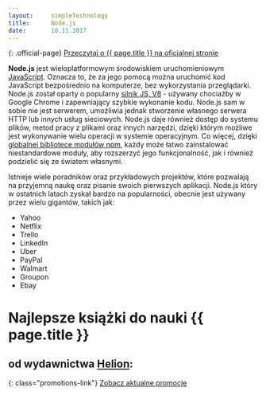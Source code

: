```yaml
---
layout:     simpleTechnology
title:      Node.js
date:       18.11.2017
---
```


{: .official-page}
[Przeczytaj o {{ page.title }} na oficjalnej stronie](https://nodejs.org/en/about/)

**Node.js** jest wieloplatformowym środowiskiem uruchomieniowym [JavaScript](/technologie/javascript). Oznacza to, że za jego pomocą można uruchomić kod JavaScript bezpośrednio na komputerze, bez wykorzystania przeglądarki. Node.js został oparty o popularny [silnik JS, V8](https://developers.google.com/v8/) - używany chociażby w Google Chrome i zapewniający szybkie wykonanie kodu. Node.js sam w sobie nie jest serwerem, umożliwia jednak stworzenie własnego serwera HTTP lub innych usług sieciowych. Node.js daje również dostęp do systemu plików, metod pracy z plikami oraz innych narzędzi, dzięki którym możliwe jest wykonywanie wielu operacji w systemie operacyjnym. Co więcej, dzięki [globalnej bibliotece modułów npm](https://npmjs.com/), każdy może łatwo zainstalować niestandardowe moduły, aby rozszerzyć jego funkcjonalność, jak i również podzielić się ze światem własnymi.

Istnieje wiele poradników oraz przykładowych projektów, które pozwalają na przyjemną naukę oraz pisanie swoich pierwszych aplikacji. Node.js który w ostatnich latach zyskał bardzo na popularności, obecnie jest używany przez wielu gigantów, takich jak:
 - Yahoo
 - Netflix
 - Trello
 - LinkedIn
 - Uber
 - PayPal
 - Walmart
 - Groupon
 - Ebay

# Najlepsze książki do nauki {{ page.title }}
## od wydawnictwa [Helion](https://helion.pl/view/9102Q):

{: class="promotions-link"}
[Zobacz aktualne promocje](https://helion.pl/page/9102Q/promocje)


<div class="book">
    <script src="https://helion.pl/plugins/new/ksiazkasm.phi?id=pnjsp3&nr=9102Q&size=181&utf8=1"></script>
</div>

<div class="book">
    <script src="https://helion.pl/plugins/new/ksiazkasm.phi?id=nodejs&nr=9102Q&size=181&utf8=1"></script>
</div>